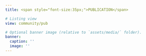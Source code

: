 ```yaml
---
title: <span style="font-size:35px;">PUBLICATION</span>

# Listing view
view: community/pub

# Optional banner image (relative to `assets/media/` folder).
banner:
  caption: ''
  image: ''
---
```

